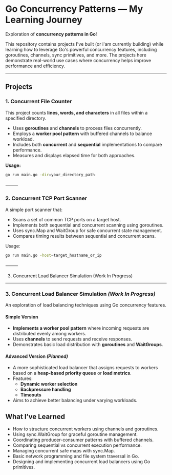 
# Go Concurrency Patterns — My Learning Journey

Exploration of **concurrency patterns in Go**! 

This repository contains projects I've built (or i'am currently  building) while learning how to leverage Go's powerful concurrency features, including goroutines, channels, sync primitives, and more. The projects here demonstrate real-world use cases where concurrency helps improve performance and efficiency.

---

## Projects

### 1. Concurrent File Counter

This project counts **lines, words, and characters** in all files within a specified directory.

- Uses **goroutines** and **channels** to process files concurrently.
- Employs a **worker pool pattern** with buffered channels to balance workload.
- Includes both **concurrent** and **sequential** implementations to compare performance.
- Measures and displays elapsed time for both approaches.

**Usage:**

```bash
go run main.go -dir=your_directory_path
```

⸻

### 2. Concurrent TCP Port Scanner

A simple port scanner that:
- Scans a set of common TCP ports on a target host.
- Implements both sequential and concurrent scanning using goroutines.
- Uses sync.Map and WaitGroup for safe concurrent state management.
- Compares timing results between sequential and concurrent scans.

Usage:
```bash
go run main.go -host=target_hostname_or_ip
```

⸻

3. Concurrent Load Balancer Simulation (Work In Progress)

---

### 3. Concurrent Load Balancer Simulation *(Work In Progress)*

An exploration of load balancing techniques using Go concurrency features.

#### Simple Version

- **Implements a worker pool pattern** where incoming requests are distributed evenly among workers.
- Uses **channels** to send requests and receive responses.
- Demonstrates basic load distribution with **goroutines** and **WaitGroups**.

#### Advanced Version *(Planned)*

- A more sophisticated load balancer that assigns requests to workers based on a **heap-based priority queue** or **load metrics**.
- Features:
    - **Dynamic worker selection**
    - **Backpressure handling**
    - **Timeouts**
- Aims to achieve better balancing under varying workloads.



## What I’ve Learned
- How to structure concurrent workers using channels and goroutines.
- Using sync.WaitGroup for graceful goroutine management.
- Coordinating producer-consumer patterns with buffered channels.
- Comparing sequential vs concurrent execution performance.
- Managing concurrent safe maps with sync.Map.
- Basic network programming and file system traversal in Go.
- Designing and implementing concurrent load balancers using Go primitives.

